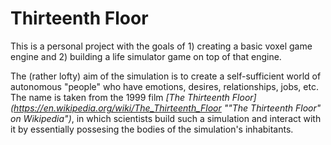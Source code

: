 # Thirteenth Floor

This is a personal project with the goals of 1) creating a basic voxel game engine and 2) building a life simulator game on top of that engine.

The (rather lofty) aim of the simulation is to create a self-sufficient world of autonomous "people" who have emotions, desires, relationships, jobs, etc. The name is taken from the 1999 film *[The Thirteenth Floor](https://en.wikipedia.org/wiki/The_Thirteenth_Floor ""The Thirteenth Floor" on Wikipedia")*, in which scientists build such a simulation and interact with it by essentially possesing the bodies of the simulation's inhabitants. 